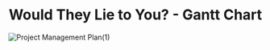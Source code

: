 <h1 align="center"> Would They Lie to You? - Gantt Chart </h1>

![Project Management Plan(1)](https://user-images.githubusercontent.com/63299377/111603878-ae2a0680-87cc-11eb-9d01-55d09a96fa8d.png)
